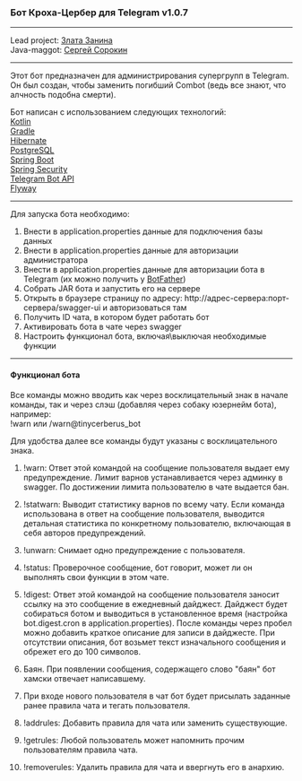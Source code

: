 ### Бот Кроха-Цербер для Telegram v1.0.7

-----------------------------------

Lead project: [Злата Занина](https://github.com/Zelginni)  
Java-maggot: [Сергей Сорокин](https://github.com/Iff-Nomatter)  

-----------------------------------

Этот бот предназначен для администрирования супергрупп в Telegram. Он был создан, чтобы заменить погибший Combot (ведь все знают, что алчность подобна смерти).

Бот написан с использованием следующих технологий:  
[Kotlin](https://kotlinlang.org/)  
[Gradle](https://gradle.org/)  
[Hibernate](https://hibernate.org/)  
[PostgreSQL](https://www.postgresql.org/)  
[Spring Boot](https://spring.io/projects/spring-boot)  
[Spring Security](https://spring.io/projects/spring-security)  
[Telegram Bot API](https://core.telegram.org/bots/api)   
[Flyway](https://flywaydb.org/)  

-----------------------------------

Для запуска бота необходимо:  
1. Внести в application.properties данные для подключения базы данных
2. Внести в application.properties данные для авторизации администратора
3. Внести в application.properties данные для авторизации бота в Telegram (их можно получить у [BotFather](https://t.me/BotFather))  
4. Собрать JAR бота и запустить его на сервере
5. Открыть в браузере страницу по адресу: ht<span>tp://а</span>дрес-сервера:порт-сервера/swagger-ui и авторизоваться там 
6. Получить ID чата, в котором будет работать бот
7. Активировать бота в чате через swagger
8. Настроить функционал бота, включая\выключая необходимые функции

------------------------------------
#### Функционал бота
Все команды можно вводить как через восклицательный знак в начале команды, так и через слэш (добавляя через собаку юзернейм бота), например:  
!warn или /warn@tinycerberus_bot  

Для удобства далее все команды будут указаны с восклицательного знака. 

1. !warn: Ответ этой командой на сообщение пользователя выдает ему предупреждение. Лимит варнов устанавливается через админку в swagger. По достижении лимита пользователю в чате выдается бан.

2. !statwarn: Выводит статистику варнов по всему чату. Если команда использована в ответ на сообщение пользователя, выводится детальная статистика по конкретному пользователю, включающая в себя авторов предупреждений.

3. !unwarn: Снимает одно предупреждение с пользователя.

4. !status: Проверочное сообщение, бот говорит, может ли он выполнять свои функции в этом чате.

5. !digest: Ответ этой командой на сообщение пользователя заносит ссылку на это сообщение в ежедневный дайджест. Дайджест будет собираться ботом и выводиться в установленное время (настройка bot.digest.cron в application.properties). После команды через пробел можно добавить краткое описание для записи в дайджесте. При отсутствии описания, бот возьмет текст изначального сообщения и обрежет его до 100 символов.

6. Баян. При появлении сообщения, содержащего слово "баян" бот хамски отвечает написавшему.

7. При входе нового пользователя в чат бот будет присылать заданные ранее правила чата и тегать пользователя.

8. !addrules: Добавить правила для чата или заменить существующие.

9. !getrules: Любой пользователь может напомнить прочим пользователям правила чата.

10. !removerules: Удалить правила для чата и ввергнуть его в анархию.
